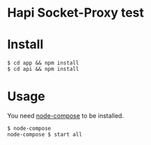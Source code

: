 # Hapi Socket-Proxy test

# Install
```shell
$ cd app && npm install
$ cd api && npm install
```

# Usage

You need [node-compose](https://www.npmjs.com/package/node-compose) to be installed.

```shell
$ node-compose
node-compose $ start all
```
